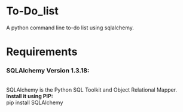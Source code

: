 # To-Do_list
A python command line to-do list using sqlalchemy.



# Requirements
<h3>SQLAlchemy Version 1.3.18:</h3> <br>
      SQLAlchemy is the Python SQL Toolkit and Object Relational Mapper.<br>      
<b> Install it using PIP:</b><br>
pip install SQLAlchemy<br>

